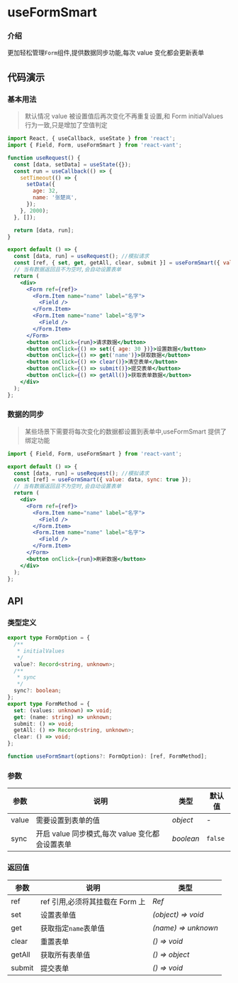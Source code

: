 # useFormSmart

### 介绍

更加轻松管理`Form`组件,提供数据同步功能,每次 value 变化都会更新表单

## 代码演示

### 基本用法

> 默认情况 value 被设置值后再次变化不再重复设置,和 Form initialValues 行为一致,只是增加了空值判定

```jsx
import React, { useCallback, useState } from 'react';
import { Field, Form, useFormSmart } from 'react-vant';

function useRequest() {
  const [data, setData] = useState({});
  const run = useCallback(() => {
    setTimeout(() => {
      setData({
        age: 32,
        name: '张楚岚',
      });
    }, 2000);
  }, []);

  return [data, run];
}

export default () => {
  const [data, run] = useRequest(); //模拟请求
  const [ref, { set, get, getAll, clear, submit }] = useFormSmart({ value: data });
  // 当有数据返回且不为空时,会自动设置表单
  return (
    <div>
      <Form ref={ref}>
        <Form.Item name="name" label="名字">
          <Field />
        </Form.Item>
        <Form.Item name="name" label="名字">
          <Field />
        </Form.Item>
      </Form>
      <button onClick={run}>请求数据</button>
      <button onClick={() => set({ age: 30 })}>设置数据</button>
      <button onClick={() => get('name')}>获取数据</button>
      <button onClick={() => clear()}>清空表单</button>
      <button onClick={() => submit()}>提交表单</button>
      <button onClick={() => getAll()}>获取表单数据</button>
    </div>
  );
};
```

### 数据的同步

> 某些场景下需要将每次变化的数据都设置到表单中,useFormSmart 提供了绑定功能

```jsx
import { Field, Form, useFormSmart } from 'react-vant';

export default () => {
  const [data, run] = useRequest(); //模拟请求
  const [ref] = useFormSmart({ value: data, sync: true });
  // 当有数据返回且不为空时,会自动设置表单
  return (
    <div>
      <Form ref={ref}>
        <Form.Item name="name" label="名字">
          <Field />
        </Form.Item>
        <Form.Item name="name" label="名字">
          <Field />
        </Form.Item>
      </Form>
      <button onClick={run}>刷新数据</button>
    </div>
  );
};
```

## API

### 类型定义

```ts
export type FormOption = {
  /**
   * initialValues
   */
  value?: Record<string, unknown>;
  /**
   * sync
   */
  sync?: boolean;
};
export type FormMethod = {
  set: (values: unknown) => void;
  get: (name: string) => unknown;
  submit: () => void;
  getAll: () => Record<string, unknown>;
  clear: () => void;
};

function useFormSmart(options?: FormOption): [ref, FormMethod];
```

### 参数

| 参数  | 说明                                            | 类型      | 默认值  |
| ----- | ----------------------------------------------- | --------- | ------- |
| value | 需要设置到表单的值                              | _object_  | -       |
| sync  | 开启 value 同步模式,每次 value 变化都会设置表单 | _boolean_ | `false` |

### 返回值

| 参数   | 说明                            | 类型                |
| ------ | ------------------------------- | ------------------- |
| ref    | ref 引用,必须将其挂载在 Form 上 | _Ref_               |
| set    | 设置表单值                      | _(object) => void_  |
| get    | 获取指定`name`表单值            | _(name) => unknown_ |
| clear  | 重置表单                        | _() => void_        |
| getAll | 获取所有表单值                  | _() => object_      |
| submit | 提交表单                        | _() => void_        |
